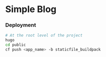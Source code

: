 Simple Blog
===========

### Deployment
```bash
# At the root level of the project
hugo
cd public
cf push <app_name> -b staticfile_buildpack
```
